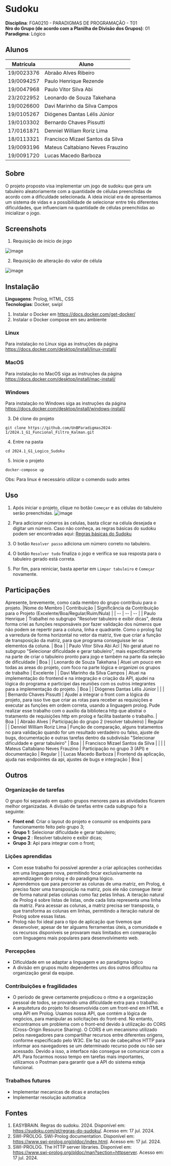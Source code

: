 # Sudoku

**Disciplina**: FGA0210 - PARADIGMAS DE PROGRAMAÇÃO - T01 <br>
**Nro do Grupo (de acordo com a Planilha de Divisão dos Grupos)**: 01<br>
**Paradigma**: Lógico<br>

## Alunos
|Matrícula | Aluno |
| -- | -- |
| 19/0023376 |   Abraão Alves Ribeiro |
| 19/0094257 |   Paulo Henrique Rezende |
| 19/0047968 |   Paulo Vitor Silva Abi| Acl 
| 23/2022952 |   Leonardo de Souza Takehana| 
| 19/0026600 |   Davi Marinho da Silva Campos | 
| 19/0105267 |   Diógenes Dantas Lélis Júnior| 
| 19/0103302 |   Bernardo Chaves Pissutti |
| 17/0161871 |   Denniel William Roriz Lima| 
| 18/0113321 |   Francisco Mizael Santos da Silva | 
| 19/0093196 |   Mateus Caltabiano Neves Frauzino| 
| 19/0091720 |   Lucas Macedo Barboza |

## Sobre 
O projeto proposto visa implementar um jogo de sudoku que gera um tabuleiro aleatoriamente com a quantidade de células preenchidas de acordo com a dificuldade selecionada. A ideia inicial era de apresentamos um sistema de vidas e a possibilidade de selecionar entre três diferentes dificuldades, que influenciam na quantidade de células preenchidas ao inicializar o jogo.

## Screenshots
<!-- Adicione 2 ou mais screenshots do projeto em termos de interface e/ou funcionamento. -->
1. Requisição de início de jogo

![image](https://github.com/user-attachments/assets/89961492-039d-41e9-9acd-27caf6234dba)


2. Requisição de alteração do valor de célula

![image](https://github.com/user-attachments/assets/1427ce73-3e71-4fbf-a7e4-6658c86815a7)


## Instalação 
**Linguagens**: Prolog, HTML, CSS<br>
**Tecnologias**: Docker, swipl<br>
<!-- Descreva os pré-requisitos para rodar o seu projeto e os comandos necessários.
Insira um manual ou um script para auxiliar ainda mais.
Gifs animados e outras ilustrações são bem-vindos! -->
1. Instalar o Docker em https://docs.docker.com/get-docker/
2. Instalar o Docker compose em seu ambiente 
###  Linux
Para instalação no Linux siga as instruções da página https://docs.docker.com/desktop/install/linux-install/
### MacOS
Para instalação no MacOS siga as instruções da página https://docs.docker.com/desktop/install/mac-install/
### Windows
Para instalação no Windows siga as instruções da página https://docs.docker.com/desktop/install/windows-install/

3. Dê clone do projeto
```
git clone https://github.com/UnBParadigmas2024-1/2024.1_G1_Funcional_Filtro_Kalman.git
```
4. Entre na pasta
```
cd 2024.1_G1_Logico_Sudoku
```
5. Inicie o projeto
```
docker-compose up
```

Obs: Para linux é necessário utilizar o comendo sudo antes

## Uso 
1. Após iniciar o projeto, clique no botão `Começar` e as células do tabuleiro serão preenchidas.
   ![image](https://github.com/user-attachments/assets/11f41590-9bc4-4c7d-833b-fbb2a067007e)

2. Para adicionar números às celulas, basta clicar na célula desejada e digitar um número. Caso não conheça, as regras básicas do sudoku podem ser encontradas aqui: [Regras básicas do Sudoku](https://sudoku.com/pt/regras-do-sudoku/)
3. O botão `Resolver passo` adiciona um número correto no tabuleiro.
4. O botão `Resolver tudo` finaliza o jogo e verifica se sua resposta para o tabuleiro gerado está correta.
5. Por fim, para reiniciar, basta apertar em `Limpar tabuleiro` e `Começar` novamente.

## Participações
Apresente, brevemente, como cada membro do grupo contribuiu para o projeto.
|Nome do Membro | Contribuição | Significância da Contribuição para o Projeto (Excelente/Boa/Regular/Ruim/Nula) |
| -- | -- | -- |
| Paulo Henrique  | Trabalhei no subgrupo "Resolver tabuleiro e exibir dicas", desta forma criei as funções responsáveis por fazer validação dos números que não podem se repertir para a coluna, linha e quadrante. Como o prolog faz a varredura de forma horizontal no vetor da matriz, tive que criar a função de transposição da matriz, para que programa conseguisse ler os elementos da coluna. | Boa |
| Paulo Vitor Silva Abi Acl  | No geral atuei no subgrupo "Selecionar dificuldade e gerar tabuleiro", mais especificamente na parte de criar o tabuleiro pronto para jogo e também na parte da seleção de dificuldade | Boa |
| Leonardo de Souza Takehana  |  Atuei um pouco em todas as areas do projeto, com foco na parte lógica e organizei os grupos de trabalho | Excelente |
| Davi Marinho da Silva Campos  | Atuei na implementação do frontend e na integração e criação da API, ajudei na lógica do programa e participei das reuniões com os outros integrantes para a implementação do projeto. | Boa  |
| Diógenes Dantas Lélis Júnior  |  |  |
| Bernardo Chaves Pissutti  | Ajudei a integrar o front com a lógica do projeto, para isso tive que criar as rotas para receber as requisições e executar as funções em ordem correta, usando a linguagem prolog. Pude realizar esse trabalho com o auxilio da biblioteca http que abstrai o tratamento de requisições http em prolog e facilita bastante o trabalho. | Boa |
| Abraão Alves  | Participação do grupo 2 (resolver tabuleiro) | Regular |
| Denniel William Roriz Lima  | Função de comparação, alguns tratamentos no para validação quando for um resultado verdadeiro ou falso, ajuste de bugs, documentação e outras tarefas dentro da subdivisão "Selecionar dificuldade e gerar tabuleiro" | Boa |
| Francisco Mizael Santos da Silva  |  |  |
| Mateus Caltabiano Neves Frauzino  | Participação no grupo 3 (API) e documentação | Regular |
| Lucas Macedo Barboza  | Frontend da aplicação, ajuda nas endpointes da api, ajustes de bugs e integração | Boa |

## Outros 

### Organização de tarefas 
O grupo foi separado em quatro grupos menores para as atividades ficarem melhor organizadas. A divisão de tarefas entre cada subgrupo foi a seguinte:
* **Front end**: Criar o layout do projeto e consumir os endpoints para funcionamento feito pelo grupo 3;
* **Grupo 1**: Selecionar dificuldade e gerar tabuleiro;
* **Grupo 2** : Resolver tabuleiro e exibir dicas;
* **Grupo 3**: Api para integrar com o front;

### Lições aprendidas
   * Com esse trabalho foi possível aprender a criar aplicações conhecidas em uma linguagem nova, permitindo focar exclusivamente na aprendizagem do prolog e do paradigma lógico.
   * Aprendemos que para percorrer as colunas de uma matriz, em Prolog, é preciso fazer uma transposição na matriz, pois ele não consegue iterar de forma natural pelas colunas como faz pelas linhas. A iteração natural de Prolog é sobre listas de listas, onde cada lista representa uma linha da matriz. Para acessar as colunas, a matriz precisa ser transposta, o que transforma as colunas em linhas, permitindo a iteração natural de Prolog sobre essas listas.
   * Prolog não foi ideal para o tipo de aplicação que tivemos que desenvolver, apesar de ter alguams ferramentas úteis, a comunidade e os recursos disponíveis se provaram mais limitados em comparação com linguagens mais populares para desenvolvimento web.


### Percepções 
   * Dificuldade em se adaptar a linguagem e ao paradigma logico
   * A divisão em grupos muito dependentes uns dos outros dificultou na organização geral da equipe.

### Contribuições e fragilidades
   * O período de greve certamente prejudicou o ritmo e a organização pessoal de todos, se provando uma dificuldade extra para o trabalho.
   * A arquitetura do projeto foi desenvolvida com um front-end em HTML e uma API em Prolog. Usamos nossa API, que contém a lógica de negócios, para manipular as solicitações do front-end. No entanto, encontramos um problema com o front-end devido à utilização do CORS (Cross-Origin Resource Sharing). O CORS é um mecanismo utilizado pelos navegadores para compartilhar recursos entre diferentes origens, conforme especificado pelo W3C. Ele faz uso de cabeçalhos HTTP para informar aos navegadores se um determinado recurso pode ou não ser acessado. Devido a isso, a interface não consegue se comunicar com a API. Para focarmos nosso tempo em tarefas mais importantes, utilizamos o Postman para garantir que a API do sistema esteja funcional. 

### Trabalhos futuros
   * Implementar mecanicas de dicas e anotações
   * Implementar resolução automatica


## Fontes
<!-- Referencie, adequadamente, as referências utilizadas.
Indique ainda sobre fontes de leitura complementares. -->
1. EASYBRAIN. Regras do sudoku. 2024. Disponível em: https://sudoku.com/pt/regras-do-sudoku/. Acesso em: 17 jul. 2024.
2. SWI-PROLOG. SWI-Prolog documentation. Disponível em: https://www.swi-prolog.org/pldoc/index.html. Acesso em: 17 jul. 2024.
3. SWI-PROLOG. The HTTP server libraries. Disponível em: https://www.swi-prolog.org/pldoc/man?section=httpserver. Acesso em: 17 jul. 2024.


